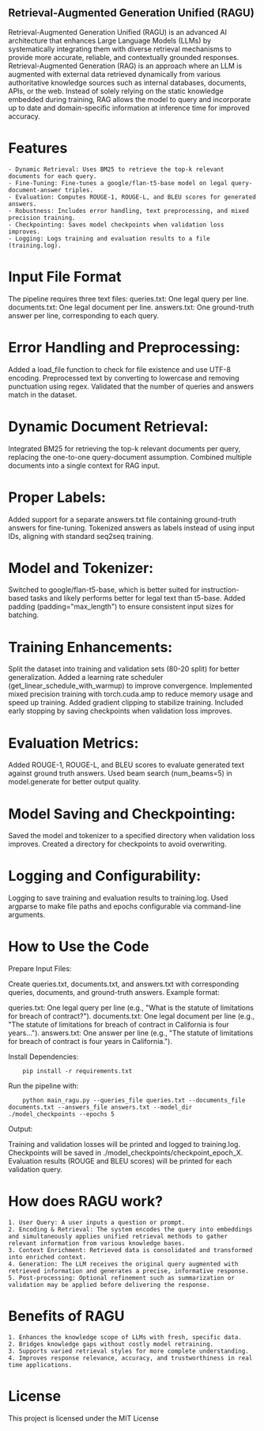 ## Retrieval-Augmented Generation Unified (RAGU)

Retrieval-Augmented Generation Unified (RAGU) is an advanced AI architecture that enhances Large Language Models (LLMs) by systematically integrating them with diverse retrieval mechanisms 
to provide more accurate, reliable, and contextually grounded responses.
Retrieval-Augmented Generation (RAG) is an approach where an LLM is augmented with external data retrieved dynamically from various authoritative knowledge sources such as internal databases,
documents, APIs, or the web. Instead of solely relying on the static knowledge embedded during training, RAG allows the model to query and incorporate up to date and domain-specific information 
at inference time for improved accuracy.

# Features
	- Dynamic Retrieval: Uses BM25 to retrieve the top-k relevant documents for each query.
	- Fine-Tuning: Fine-tunes a google/flan-t5-base model on legal query-document-answer triples.
	- Evaluation: Computes ROUGE-1, ROUGE-L, and BLEU scores for generated answers.
	- Robustness: Includes error handling, text preprocessing, and mixed precision training.
	- Checkpointing: Saves model checkpoints when validation loss improves.
	- Logging: Logs training and evaluation results to a file (training.log).

# Input File Format
The pipeline requires three text files:
	queries.txt: One legal query per line.
	documents.txt: One legal document per line.
	answers.txt: One ground-truth answer per line, corresponding to each query.

# Error Handling and Preprocessing:
Added a load_file function to check for file existence and use UTF-8 encoding.
Preprocessed text by converting to lowercase and removing punctuation using regex.
Validated that the number of queries and answers match in the dataset.

# Dynamic Document Retrieval:
Integrated BM25 for retrieving the top-k relevant documents per query, replacing the one-to-one query-document assumption.
Combined multiple documents into a single context for RAG input.

# Proper Labels:
Added support for a separate answers.txt file containing ground-truth answers for fine-tuning.
Tokenized answers as labels instead of using input IDs, aligning with standard seq2seq training.

# Model and Tokenizer:
Switched to google/flan-t5-base, which is better suited for instruction-based tasks and likely performs better for legal text than t5-base.
Added padding (padding="max_length") to ensure consistent input sizes for batching.

# Training Enhancements:
Split the dataset into training and validation sets (80-20 split) for better generalization.
Added a learning rate scheduler (get_linear_schedule_with_warmup) to improve convergence.
Implemented mixed precision training with torch.cuda.amp to reduce memory usage and speed up training.
Added gradient clipping to stabilize training.
Included early stopping by saving checkpoints when validation loss improves.


# Evaluation Metrics:

Added ROUGE-1, ROUGE-L, and BLEU scores to evaluate generated text against ground truth answers.
Used beam search (num_beams=5) in model.generate for better output quality.


# Model Saving and Checkpointing:

Saved the model and tokenizer to a specified directory when validation loss improves.
Created a directory for checkpoints to avoid overwriting.


# Logging and Configurability:

Logging to save training and evaluation results to training.log.
Used argparse to make file paths and epochs configurable via command-line arguments.



# How to Use the Code
Prepare Input Files:

Create queries.txt, documents.txt, and answers.txt with corresponding queries, documents, and ground-truth answers.
Example format:

queries.txt: One legal query per line (e.g., "What is the statute of limitations for breach of contract?").
documents.txt: One legal document per line (e.g., "The statute of limitations for breach of contract in California is four years...").
answers.txt: One answer per line (e.g., "The statute of limitations for breach of contract is four years in California.").

Install Dependencies:

		pip install -r requirements.txt


Run the pipeline with:

		python main_ragu.py --queries_file queries.txt --documents_file documents.txt --answers_file answers.txt --model_dir ./model_checkpoints --epochs 5





Output:

Training and validation losses will be printed and logged to training.log.
Checkpoints will be saved in ./model_checkpoints/checkpoint_epoch_X.
Evaluation results (ROUGE and BLEU scores) will be printed for each validation query.


# How does RAGU work?
	1. User Query: A user inputs a question or prompt.
	2. Encoding & Retrieval: The system encodes the query into embeddings and simultaneously applies unified retrieval methods to gather relevant information from various knowledge bases.
	3. Context Enrichment: Retrieved data is consolidated and transformed into enriched context.
	4. Generation: The LLM receives the original query augmented with retrieved information and generates a precise, informative response.
	5. Post-processing: Optional refinement such as summarization or validation may be applied before delivering the response.

# Benefits of RAGU
	1. Enhances the knowledge scope of LLMs with fresh, specific data.
	2. Bridges knowledge gaps without costly model retraining.
	3. Supports varied retrieval styles for more complete understanding.
	4. Improves response relevance, accuracy, and trustworthiness in real time applications.

# License
This project is licensed under the MIT License

